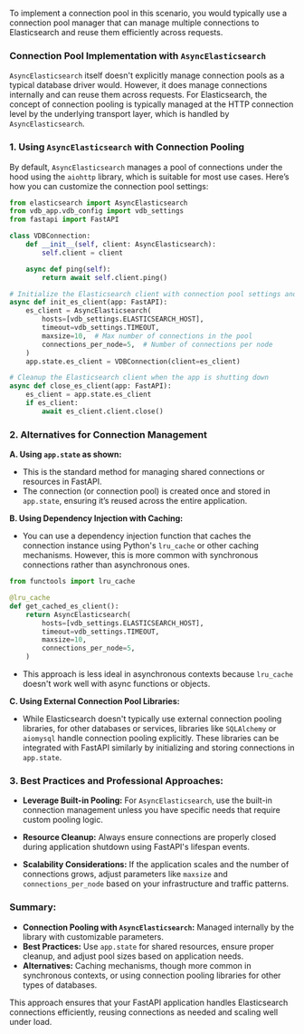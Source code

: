To implement a connection pool in this scenario, you would typically use a connection pool manager that can manage multiple connections to Elasticsearch and reuse them efficiently across requests. 

### Connection Pool Implementation with `AsyncElasticsearch`

`AsyncElasticsearch` itself doesn't explicitly manage connection pools as a typical database driver would. However, it does manage connections internally and can reuse them across requests. For Elasticsearch, the concept of connection pooling is typically managed at the HTTP connection level by the underlying transport layer, which is handled by `AsyncElasticsearch`.

### 1. **Using `AsyncElasticsearch` with Connection Pooling**

By default, `AsyncElasticsearch` manages a pool of connections under the hood using the `aiohttp` library, which is suitable for most use cases. Here’s how you can customize the connection pool settings:

```python
from elasticsearch import AsyncElasticsearch
from vdb_app.vdb_config import vdb_settings
from fastapi import FastAPI

class VDBConnection:
    def __init__(self, client: AsyncElasticsearch):
        self.client = client

    async def ping(self):
        return await self.client.ping()

# Initialize the Elasticsearch client with connection pool settings and store it in FastAPI's app.state
async def init_es_client(app: FastAPI):
    es_client = AsyncElasticsearch(
        hosts=[vdb_settings.ELASTICSEARCH_HOST],
        timeout=vdb_settings.TIMEOUT,
        maxsize=10,  # Max number of connections in the pool
        connections_per_node=5,  # Number of connections per node
    )
    app.state.es_client = VDBConnection(client=es_client)

# Cleanup the Elasticsearch client when the app is shutting down
async def close_es_client(app: FastAPI):
    es_client = app.state.es_client
    if es_client:
        await es_client.client.close()
```

### 2. **Alternatives for Connection Management**

**A. Using `app.state` as shown:**
   - This is the standard method for managing shared connections or resources in FastAPI. 
   - The connection (or connection pool) is created once and stored in `app.state`, ensuring it’s reused across the entire application.

**B. Using Dependency Injection with Caching:**
   - You can use a dependency injection function that caches the connection instance using Python's `lru_cache` or other caching mechanisms. However, this is more common with synchronous connections rather than asynchronous ones.

```python
from functools import lru_cache

@lru_cache
def get_cached_es_client():
    return AsyncElasticsearch(
        hosts=[vdb_settings.ELASTICSEARCH_HOST],
        timeout=vdb_settings.TIMEOUT,
        maxsize=10,
        connections_per_node=5,
    )
```
   - This approach is less ideal in asynchronous contexts because `lru_cache` doesn't work well with async functions or objects.

**C. Using External Connection Pool Libraries:**
   - While Elasticsearch doesn't typically use external connection pooling libraries, for other databases or services, libraries like `SQLAlchemy` or `aiomysql` handle connection pooling explicitly. These libraries can be integrated with FastAPI similarly by initializing and storing connections in `app.state`.

### 3. **Best Practices and Professional Approaches:**

- **Leverage Built-in Pooling:** For `AsyncElasticsearch`, use the built-in connection management unless you have specific needs that require custom pooling logic.
  
- **Resource Cleanup:** Always ensure connections are properly closed during application shutdown using FastAPI's lifespan events.
  
- **Scalability Considerations:** If the application scales and the number of connections grows, adjust parameters like `maxsize` and `connections_per_node` based on your infrastructure and traffic patterns.

### Summary:

- **Connection Pooling with `AsyncElasticsearch`:** Managed internally by the library with customizable parameters.
- **Best Practices:** Use `app.state` for shared resources, ensure proper cleanup, and adjust pool sizes based on application needs.
- **Alternatives:** Caching mechanisms, though more common in synchronous contexts, or using connection pooling libraries for other types of databases. 

This approach ensures that your FastAPI application handles Elasticsearch connections efficiently, reusing connections as needed and scaling well under load.